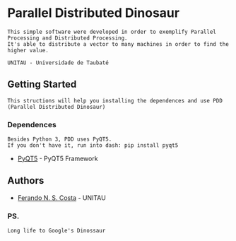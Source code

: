 # Parallel Distributed Dinosaur
	This simple software were developed in order to exemplify Parallel Processing and Distributed Processing.
	It's able to distribute a vector to many machines in order to find the higher value.

	UNITAU - Universidade de Taubaté

## Getting Started
	
	This structions will help you installing the dependences and use PDD (Parallel Distributed Dinosaur)

### Dependences
	Besides Python 3, PDD uses PyQT5.
	If you don't have it, run into dash: pip install pyqt5

* [PyQT5](https://www.riverbankcomputing.com/static/Docs/PyQt5/installation.html) - PyQT5 Framework

## Authors
* [Ferando N. S. Costa](https://www.linkedin.com/in/fernandonsc5/) - UNITAU

### PS.
	Long life to Google's Dinossaur
